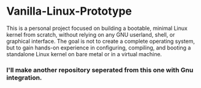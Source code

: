 # Vanilla-Linux-Prototype
This is a personal project focused on building a bootable, minimal Linux kernel from scratch, without relying on any GNU userland, shell, or graphical interface. The goal is not to create a complete operating system, but to gain hands-on experience in configuring, compiling, and booting a standalone Linux kernel on bare metal or in a virtual machine.

### I'll make another repository seperated from this one with Gnu integration.
